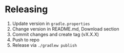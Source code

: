 # Releasing

1. Update version in `gradle.properties`
2. Change version in README.md, Download section
3. Commit changes and create tag (vX.X.X)
4. Push to repo
5. Release via `./gradlew publish`